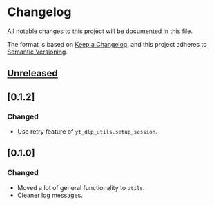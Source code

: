<!-- markdownlint-configure-file {"MD024": { "siblings_only": true } } -->

# Changelog

All notable changes to this project will be documented in this file.

The format is based on [Keep a Changelog](https://keepachangelog.com/en/1.0.0/), and this project
adheres to [Semantic Versioning](https://semver.org/spec/v2.0.0.html).

## [Unreleased]

## [0.1.2]

### Changed

- Use retry feature of `yt_dlp_utils.setup_session`.

## [0.1.0]

### Changed

- Moved a lot of general functionality to `utils`.
- Cleaner log messages.

[unreleased]: https://github.com/Tatsh/patreon-archiver/compare/v0.1.3...HEAD
